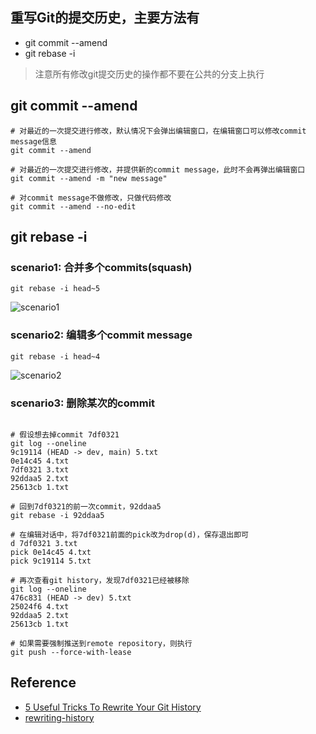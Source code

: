 ## 重写Git的提交历史，主要方法有
- git commit --amend
- git rebase -i
> 注意所有修改git提交历史的操作都不要在公共的分支上执行

## git commit --amend
```shell
# 对最近的一次提交进行修改，默认情况下会弹出编辑窗口，在编辑窗口可以修改commit message信息
git commit --amend

# 对最近的一次提交进行修改，并提供新的commit message，此时不会再弹出编辑窗口
git commit --amend -m "new message"

# 对commit message不做修改，只做代码修改
git commit --amend --no-edit
```

## git rebase -i

### scenario1: 合并多个commits(squash)
```shell
git rebase -i head~5
```
![scenario1](https://miro.medium.com/v2/resize:fit:1400/format:webp/1*YAQwxKiMNjs8rToiTni_qg.png)

### scenario2: 编辑多个commit message
```shell
git rebase -i head~4
```
![scenario2](https://miro.medium.com/v2/resize:fit:1100/format:webp/1*BkmjnKSirDrroTBc_p4tww.png)

### scenario3: 删除某次的commit
```shell

# 假设想去掉commit 7df0321
git log --oneline
9c19114 (HEAD -> dev, main) 5.txt
0e14c45 4.txt
7df0321 3.txt
92ddaa5 2.txt
25613cb 1.txt

# 回到7df0321的前一次commit，92ddaa5
git rebase -i 92ddaa5

# 在编辑对话中，将7df0321前面的pick改为drop(d)，保存退出即可
d 7df0321 3.txt
pick 0e14c45 4.txt
pick 9c19114 5.txt

# 再次查看git history，发现7df0321已经被移除
git log --oneline
476c831 (HEAD -> dev) 5.txt
25024f6 4.txt
92ddaa5 2.txt
25613cb 1.txt

# 如果需要强制推送到remote repository，则执行
git push --force-with-lease
```


## Reference
- [5 Useful Tricks To Rewrite Your Git History](https://betterprogramming.pub/5-useful-tricks-to-rewrite-your-git-history-92268f8b6933)
- [rewriting-history](https://www.atlassian.com/git/tutorials/rewriting-history)